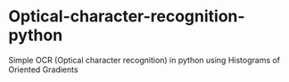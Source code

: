 # Optical-character-recognition-python
Simple OCR (Optical character recognition) in python using Histograms of Oriented Gradients
